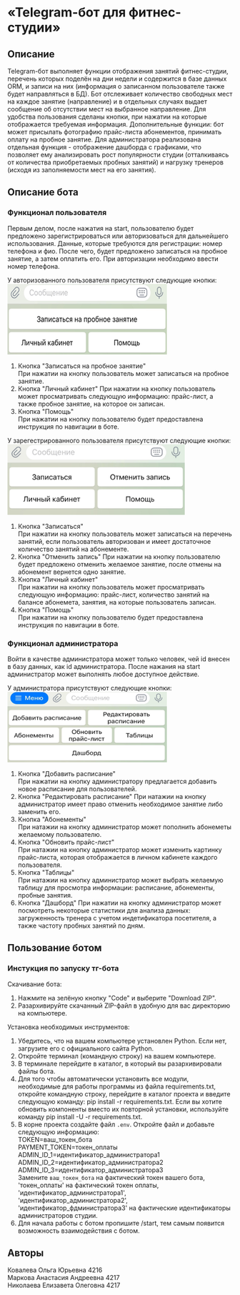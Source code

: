 # «Telegram-бот для фитнес-студии»  
## Описание  
Telegram-бот выполняет функции отображения занятий фитнес-студии, перечень которых поделён на дни недели и содержится в базе данных ORM, и записи на них (информация о записанном пользователе также будет направляться в БД). Бот отслеживает количество свободных мест на каждое занятие (направление) и в отдельных случаях выдает сообщение об отсутствии мест на выбранное направление. Для удобства пользования сделаны кнопки, при нажатии на которые отображается требуемая информация. Дополнительные функции: бот может присылать фотографию прайс-листа абонементов, принимать оплату на пробное занятие. Для администратора реализована отдельная функция - отображение дашборда с графиками, что позволяет ему анализировать рост популярности студии (отталкиваясь от количества приобретаемых пробных занятий) и нагрузку тренеров (исходя из заполняемости мест на его занятия).  

## Описание бота  
### Функционал пользователя
Первым делом, после нажатия на start, пользователю будет предложено зарегистрироваться или авторизоваться для дальнейшего использования. Данные, которые требуются для регистрации: номер телефона и фио. После чего, будет предложено записаться на пробное занятие, а затем оплатить его. При авторизации необходимо ввести номер телефона.  

У авторизованного пользователя присутствуют следующие кнопки:  
![Третий скриншот](https://github.com/anaviel/pythonProject_AiSD_bot/blob/master/screen/3.png)

1. Кнопка "Записаться на пробное занятие"  
При нажатии на кнопку пользователь может записаться на пробное занятие.
2. Кнопка "Личный кабинет"
При нажатии на кнопку пользователь может просматривать следующую информацию: прайс-лист, а также пробное занятие, на которое он записан.  
3. Кнопка "Помощь"  
При нажатии на кнопку пользователю будет предоставлена инструкция по навигации в боте. 

У зарегестрированного пользователя присутствуют следующие кнопки:  
![Первый скриншот](https://github.com/anaviel/pythonProject_AiSD_bot/blob/master/screen/2.png)

1. Кнопка "Записаться"  
При нажатии на кнопку пользователь может записаться на перечень занятий, если пользователь авторизован и имеет достаточное количество занятий на абонементе.  
2. Кнопка "Отменить запись" 
При нажатии на кнопку пользователю будет предложено отменить желаемое занятие, после отмены на абонемент вернется одно занятие.  
3. Кнопка "Личный кабинет"  
При нажатии на кнопку пользователь может просматривать следующую информацию: прайс-лист, количество занятий на балансе абонемета, занятия, на которые пользователь записан.  
4. Кнопка "Помощь"  
При нажатии на кнопку пользователю будет предоставлена инструкция по навигации в боте.  

### Функционал администратора
Войти в качестве администратора может только человек, чей id внесен в базу данных, как id администратора. После нажания на start администратор может выполнять любое доступное действие.

У администратора присутствуют следующие кнопки:  
![Второй скриншот](https://github.com/anaviel/pythonProject_AiSD_bot/blob/master/screen/1.png)

1. Кнопка "Добавить расписание"  
При нажатии на кнопку администратору предлагается добавить новое расписание для пользователей. 
2. Кнопка "Редактировать расписание"
При натажии на кнопку администратор имеет право отменить необходимое занятие либо заменить его.  
3. Кнопка "Абонементы"  
При натажии на кнопку администратор может пополнить абонеметы желаемому пользователю.  
4. Кнопка "Обновить прайс-лист"  
При натажии на кнопку администратор может изменить картинку прайс-листа, которая отображается в личном кабинете каждого пользователя.   
5. Кнопка "Таблицы"  
При натажии на кнопку администратор может выбрать желаемую таблицу для просмотра информации: расписание, абонементы, пробные занятия.
6. Кнопка "Дашборд"
При нажатии на кнопку администратор может посмотреть некоторые статистики для анализа данных: загруженность тренера с учетом индетификатора посетителя, а также частоту пробных занятий по дням.

## Пользование ботом  
### Инстукция по запуску тг-бота  
Скачивание бота:    
1. Нажмите на зелёную кнопку "Code" и выберите "Download ZIP".  
2. Разархивируйте скачанный ZIP-файл в удобную для вас директорию на компьютере.  

Установка необходимых инструментов:  
1. Убедитесь, что на вашем компьютере установлен Python. Если нет, загрузите его с официального сайта Python.  
2. Откройте терминал (командную строку) на вашем компьютере.  
3. В терминале перейдите в каталог, в который вы разархивировали файлы бота. 
4. Для того чтобы автоматически установить все модули, необходимые для работы программы из файла requirements.txt, откройте командную строку, перейдите в каталог проекта и введите следующую команду: pip install -r requirements.txt. Если вы хотите обновить компоненты вместо их повторной установки, используйте команду pip install -U -r requirements.txt.  
5. В корне проекта создайте файл `.env`. Откройте файл и добавьте следующую информацию:  
TOKEN=ваш_токен_бота  
PAYMENT_TOKEN=токен_оплаты  
ADMIN_ID_1=идентификатор_администратора1  
ADMIN_ID_2=идентификатор_администратора2  
ADMIN_ID_3=идентификатор_администратора3  
Замените `ваш_токен_бота` на фактический токен вашего бота, 'токен_оплаты' на фактический токен оплаты, 'идентификатор_администратора1', 'идентификатор_администратора2', 'идентификатор_фдминистратора3' на фактические идентификаторы администраторов студии.  
6. Для начала работы с ботом пропишите /start, тем самым появится возможность взаимодействия с ботом.  

## Авторы  
Ковалева Ольга Юрьевна 4216  
Маркова Анастасия Андреевна 4217  
Николаева Елизавета Олеговна 4217  
